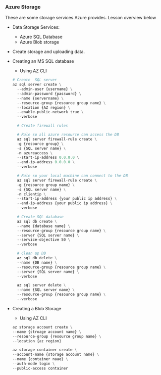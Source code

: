 ### Azure Storage

These are some storage services Azure provides. Lesson overview below

- Data Storage Services:
  - Azure SQL Database
  - Azure Blob storage
- Create storage and uploading data.

- Creating an MS SQL database
  - Using AZ CLI

  ```python
  # Create  SQL server
  az sql server create \
    --admin-user {username} \
    --admin-password {password} \
    --name {servername} \
    --resource-group {resource group name} \
    --location {AZ region} \
    --enable-public-network true \
    --verbose

    # Create firewall rules

    # Rule so all azure resource can access the DB
    az sql server firewall-rule create \
    -g {resource group} \
    -s {SQL server name} \
    -n azureaccess \
    --start-ip-address 0.0.0.0 \
    --end-ip-address 0.0.0.0 \
    --verbose

    # Rule so your local machine can connect to the DB
    az sql server firewall-rule create \
    -g {resource group name} \
    -s {SQL server name} \
    -n clientip \
    --start-ip-address {your public ip address} \
    --end-ip-address {your public ip address} \
    --verbose

    # Create SQL database
    az sql db create \
    --name {database name} \
    --resource-group {resource group name} \
    --server {SQL server name} \
    --service-objective S0 \
    --verbose

    # Clean up DB
    az sql db delete \
    --name {DB name} \
    --resource-group {resource group name} \
    --server {SQL server name} \
    --verbose

    az sql server delete \
    --name {SQL server name} \
    --resource-group {resource group name} \
    --verbose
  ```

- Creating a Blob Storage

  - Using AZ CLI

  ```python
  az storage account create \
  --name {stroage account name} \
  --resource-group {resource group name} \
  --location {az region}

  az storage container create \
  --account-name {storage account name} \
  --name {container naae} \
  --auth-mode login \
  --public-access container
  ```
